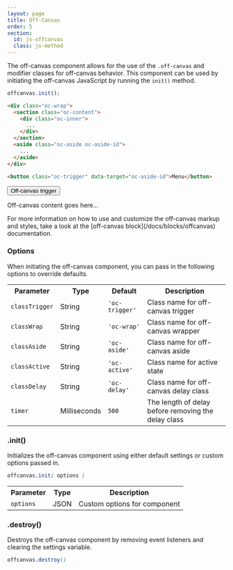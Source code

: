 ```yaml
---
layout: page
title: Off-Canvas
order: 5
section:
  id: js-offcanvas
  class: js-method
---
```


The off-canvas component allows for the use of the `.off-canvas` and modifier classes for off-canvas behavior. This component can be used by initiating the off-canvas JavaScript by running the `init()` method.

```js
offcanvas.init();
```

```html
<div class="oc-wrap">
  <section class="oc-content">
    <div class="oc-inner">
      ...
    </div>
  </section>
  <aside class="oc-aside oc-aside-id">
    ...
  </aside>
</div>
```

```html
<button class="oc-trigger" data-target="oc-aside-id">Menu</button>
```

<div class="demo demo-offcanvas">
  <div class="oc-wrap">
    <section class="oc-content">
      <div class="oc-inner">
        <p class="text-center">
          <button class="button primary oc-trigger" data-target="slide-in-left">Off-canvas trigger</button>
        </p>
      </div>
    </section>
    <aside class="oc-aside slide-in-left">
      <p>Off-canvas content goes here...</p>
    </aside>
  </div>
</div>

<div class="notice info" markdown="1">
For more information on how to use and customize the off-canvas markup and styles, take a look at the [off-canvas block](/docs/blocks/offcanvas) documentation.
</div>

<div id="toc" class="toc"></div>

<section id="{{ page.section.id }}-options" class="docs-item {{ page.section.class }}" markdown="1">

### Options

When initiating the off-canvas component, you can pass in the following options to override defaults.

<table class="table table-docs">
  <tr>
    <th>Parameter</th>
    <th>Type</th>
    <th>Default</th>
    <th>Description</th>
  </tr>
  <tr>
    <td><code>classTrigger</code></td>
    <td>String</td>
    <td><code>'oc-trigger'</code></td>
    <td>Class name for off-canvas trigger</td>
  </tr>
  <tr>
    <td><code>classWrap</code></td>
    <td>String</td>
    <td><code>'oc-wrap'</code></td>
    <td>Class name for off-canvas wrapper</td>
  </tr>
  <tr>
    <td><code>classAside</code></td>
    <td>String</td>
    <td><code>'oc-aside'</code></td>
    <td>Class name for off-canvas aside</td>
  </tr>
  <tr>
    <td><code>classActive</code></td>
    <td>String</td>
    <td><code>'oc-active'</code></td>
    <td>Class name for active state</td>
  </tr>
  <tr>
    <td><code>classDelay</code></td>
    <td>String</td>
    <td><code>'oc-delay'</code></td>
    <td>Class name for off-canvas delay class</td>
  </tr>
  <tr>
    <td><code>timer</code></td>
    <td>Milliseconds</td>
    <td><code>500</code></td>
    <td>The length of delay before removing the delay class</td>
  </tr>
</table>

</section><!-- .docs-item -->

<section id="{{ page.section.id }}-init" class="docs-item {{ page.section.class }}" markdown="1">

### .init()

Initializes the off-canvas component using either default settings or custom options passed in.

```scss
offcanvas.init( options )
```

<table class="table table-docs">
  <tr>
    <th>Parameter</th>
    <th>Type</th>
    <th>Description</th>
  </tr>
  <tr>
    <td><code>options</code></td>
    <td>JSON</td>
    <td>Custom options for component</td>
  </tr>
</table>

</section><!-- .docs-item -->

<section id="{{ page.section.id }}-destroy" class="docs-item {{ page.section.class }}" markdown="1">

### .destroy()

Destroys the off-canvas component by removing event listeners and clearing the settings variable.

```scss
offcanvas.destroy()
```

</section><!-- .docs-item -->
